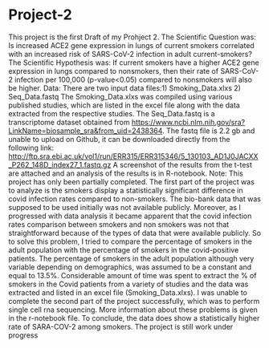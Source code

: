 # Project-2
This project is the first Draft of my Prohject 2. 
The Scientific Question was: Is increased ACE2 gene expression in lungs of current smokers correlated with an increased risk of SARS-CoV-2 infection in adult current-smokers? 
The Scientific Hypothesis was: If current smokers have a higher ACE2 gene expression in lungs compared to nonsmokers, then their rate of SARS-CoV-2 infection per 100,000 (p-value<0.05) compared to nonsmokers will also be higher. 
Data: There are two input data files:1) Smoking_Data.xlxs 2) Seq_Data.fastq
The Smoking_Data.xlxs was compiled using various published studies, which are listed in the excel file along with the data extracted from the respective studies. 
The Seq_Data.fastq is a transcriptome dataset obtained from https://www.ncbi.nlm.nih.gov/sra?LinkName=biosample_sra&from_uid=2438364. The fastq file is 2.2 gb and unable to upload on Github, it can be downloaded directly from the following link: http://ftp.sra.ebi.ac.uk/vol1/run/ERR315/ERR315346/5_130103_AD1J0JACXX_P262_148D_index27_1.fastq.gz
A screenshot of the results from the t-test are attached and an analysis of the results is in R-notebook. 
Note: This project has only been partially completed. The first part of the project was to analyze is the smokers display a statistically significant difference in covid infection rates compared to non-smokers. The bio-bank data that was supposed to be used initially was not available publicly. Moreover, as I progressed with data analysis it became apparent that the covid infection rates comparison between smokers and non smokers was not that straightforward because of the types of data that were available publicly.  So to solve this problem, I tried to compare the percentage of smokers in the adult population with the percentage of smokers in the covid-positive patients. The percentage of smokers in the adult population although very variable depending on demographics, was assumed to be a constant and equal to  13.5%. Considerable amount of time was spent to extract the % of smokers in the Covid patients from a variety of studies and the data was extracted and listed in an excel file (Smoking_Data.xlxs). I was unable to complete the second part of the project successfully, which was to perform single cell rna sequencing. More information about these problems is given in the r-notebook file. 
To conclude, the data does show a statistically higher rate of SARA-COV-2 among smokers. The project is still work under progress



